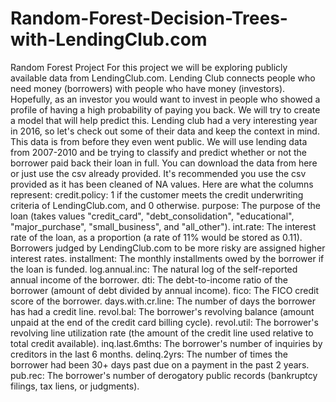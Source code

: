 # Random-Forest-Decision-Trees-with-LendingClub.com
Random Forest Project For this project we will be exploring publicly available data from LendingClub.com. Lending Club connects people who need money (borrowers) with people who have money (investors). Hopefully, as an investor you would want to invest in people who showed a profile of having a high probability of paying you back. We will try to create a model that will help predict this.  Lending club had a very interesting year in 2016, so let's check out some of their data and keep the context in mind. This data is from before they even went public.  We will use lending data from 2007-2010 and be trying to classify and predict whether or not the borrower paid back their loan in full. You can download the data from here or just use the csv already provided. It's recommended you use the csv provided as it has been cleaned of NA values.  Here are what the columns represent:  credit.policy: 1 if the customer meets the credit underwriting criteria of LendingClub.com, and 0 otherwise. purpose: The purpose of the loan (takes values "credit_card", "debt_consolidation", "educational", "major_purchase", "small_business", and "all_other"). int.rate: The interest rate of the loan, as a proportion (a rate of 11% would be stored as 0.11). Borrowers judged by LendingClub.com to be more risky are assigned higher interest rates. installment: The monthly installments owed by the borrower if the loan is funded. log.annual.inc: The natural log of the self-reported annual income of the borrower. dti: The debt-to-income ratio of the borrower (amount of debt divided by annual income). fico: The FICO credit score of the borrower. days.with.cr.line: The number of days the borrower has had a credit line. revol.bal: The borrower's revolving balance (amount unpaid at the end of the credit card billing cycle). revol.util: The borrower's revolving line utilization rate (the amount of the credit line used relative to total credit available). inq.last.6mths: The borrower's number of inquiries by creditors in the last 6 months. delinq.2yrs: The number of times the borrower had been 30+ days past due on a payment in the past 2 years. pub.rec: The borrower's number of derogatory public records (bankruptcy filings, tax liens, or judgments).

